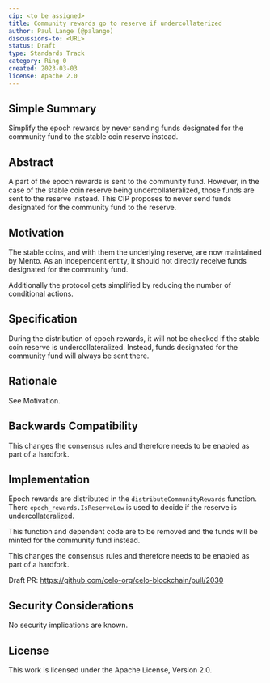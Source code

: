 ```yaml
---
cip: <to be assigned>
title: Community rewards go to reserve if undercollaterized
author: Paul Lange (@palango)
discussions-to: <URL>
status: Draft
type: Standards Track
category: Ring 0
created: 2023-03-03
license: Apache 2.0
---
```


## Simple Summary

Simplify the epoch rewards by never sending funds designated for the community fund to the stable coin reserve instead.

## Abstract

A part of the epoch rewards is sent to the community fund. However, in the case of the stable coin reserve being undercollateralized, those funds are sent to the reserve instead. This CIP proposes to never send funds designated for the community fund to the reserve.

## Motivation

The stable coins, and with them the underlying reserve, are now maintained by Mento. As an independent entity, it should not directly receive funds designated for the community fund.

Additionally the protocol gets simplified by reducing the number of conditional actions.

## Specification

During the distribution of epoch rewards, it will not be checked if the stable coin reserve is undercollateralized. Instead, funds designated for the community fund will always be sent there.

## Rationale

See Motivation.

## Backwards Compatibility

This changes the consensus rules and therefore needs to be enabled as part of a hardfork.

## Implementation

Epoch rewards are distributed in the `distributeCommunityRewards` function. There `epoch_rewards.IsReserveLow` is used to decide if the reserve is undercollateralized.

This function and dependent code are to be removed and the funds will be minted for the community fund instead.

This changes the consensus rules and therefore needs to be enabled as part of a hardfork.

Draft PR: https://github.com/celo-org/celo-blockchain/pull/2030

## Security Considerations

No security implications are known.

## License
This work is licensed under the Apache License, Version 2.0.
